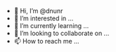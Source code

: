 - 👋 Hi, I’m @dnunr
- 👀 I’m interested in ...
- 🌱 I’m currently learning ...
- 💞️ I’m looking to collaborate on ...
- 📫 How to reach me ...

<!---
dnunr/dnunr is a ✨ special ✨ repository because its `README.md` (this file) appears on your GitHub profile.
You can click the Preview link to take a look at your changes.
--->
